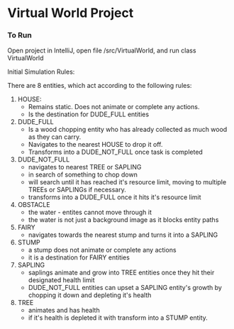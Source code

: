 # Virtual World Project

### To Run
Open project in IntelliJ, open file /src/VirtualWorld, and run class VirtualWorld

Initial Simulation Rules:

There are 8 entities, which act according to the following rules:
1. HOUSE: 
    * Remains static.  Does not animate or complete any actions.  
    * Is the destination for DUDE_FULL entities
2. DUDE_FULL
    * Is a wood chopping entity who has already collected as much wood as they can carry.
    * Navigates to the nearest HOUSE to drop it off.
    * Transforms into a DUDE_NOT_FULL once task is completed
3. DUDE_NOT_FULL
    * navigates to nearest TREE or SAPLING
    * in search of something to chop down
    * will search until it has reached it's resource limit, 
      moving to multiple TREEs or SAPLINGs if necessary.
    * transforms into a DUDE_FULL once it hits it's resource limit
4. OBSTACLE
    * the water - entites cannot move through it
    * the water is not just a background image as it blocks entity paths
5. FAIRY
    * navigates towards the nearest stump and turns it into a SAPLING
6. STUMP
    * a stump does not animate or complete any actions
    * it is a destination for FAIRY entities
7. SAPLING
    * saplings animate and grow into TREE entities once they hit their designated health limit
    * DUDE_NOT_FULL entities can upset a SAPLING entity's growth by chopping it down and depleting it's health
8. TREE
    * animates and has health
    * if it's health is depleted it with transform into a STUMP entity.
